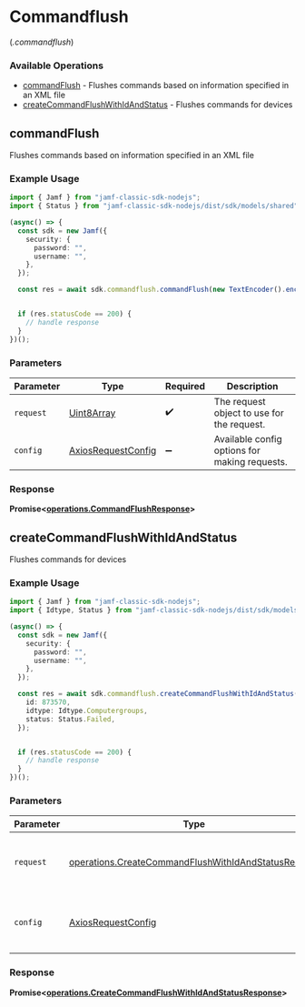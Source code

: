 # Commandflush
(*.commandflush*)

### Available Operations

* [commandFlush](#commandflush) - Flushes commands based on information specified in an XML file
* [createCommandFlushWithIdAndStatus](#createcommandflushwithidandstatus) - Flushes commands for devices

## commandFlush

Flushes commands based on information specified in an XML file

### Example Usage

```typescript
import { Jamf } from "jamf-classic-sdk-nodejs";
import { Status } from "jamf-classic-sdk-nodejs/dist/sdk/models/shared";

(async() => {
  const sdk = new Jamf({
    security: {
      password: "",
      username: "",
    },
  });

  const res = await sdk.commandflush.commandFlush(new TextEncoder().encode("0x3FC75fbae2"));


  if (res.statusCode == 200) {
    // handle response
  }
})();
```

### Parameters

| Parameter                                                    | Type                                                         | Required                                                     | Description                                                  |
| ------------------------------------------------------------ | ------------------------------------------------------------ | ------------------------------------------------------------ | ------------------------------------------------------------ |
| `request`                                                    | [Uint8Array](../../models//.md)                              | :heavy_check_mark:                                           | The request object to use for the request.                   |
| `config`                                                     | [AxiosRequestConfig](https://axios-http.com/docs/req_config) | :heavy_minus_sign:                                           | Available config options for making requests.                |


### Response

**Promise<[operations.CommandFlushResponse](../../models/operations/commandflushresponse.md)>**


## createCommandFlushWithIdAndStatus

Flushes commands for devices

### Example Usage

```typescript
import { Jamf } from "jamf-classic-sdk-nodejs";
import { Idtype, Status } from "jamf-classic-sdk-nodejs/dist/sdk/models/operations";

(async() => {
  const sdk = new Jamf({
    security: {
      password: "",
      username: "",
    },
  });

  const res = await sdk.commandflush.createCommandFlushWithIdAndStatus({
    id: 873570,
    idtype: Idtype.Computergroups,
    status: Status.Failed,
  });


  if (res.statusCode == 200) {
    // handle response
  }
})();
```

### Parameters

| Parameter                                                                                                                  | Type                                                                                                                       | Required                                                                                                                   | Description                                                                                                                |
| -------------------------------------------------------------------------------------------------------------------------- | -------------------------------------------------------------------------------------------------------------------------- | -------------------------------------------------------------------------------------------------------------------------- | -------------------------------------------------------------------------------------------------------------------------- |
| `request`                                                                                                                  | [operations.CreateCommandFlushWithIdAndStatusRequest](../../models/operations/createcommandflushwithidandstatusrequest.md) | :heavy_check_mark:                                                                                                         | The request object to use for the request.                                                                                 |
| `config`                                                                                                                   | [AxiosRequestConfig](https://axios-http.com/docs/req_config)                                                               | :heavy_minus_sign:                                                                                                         | Available config options for making requests.                                                                              |


### Response

**Promise<[operations.CreateCommandFlushWithIdAndStatusResponse](../../models/operations/createcommandflushwithidandstatusresponse.md)>**


